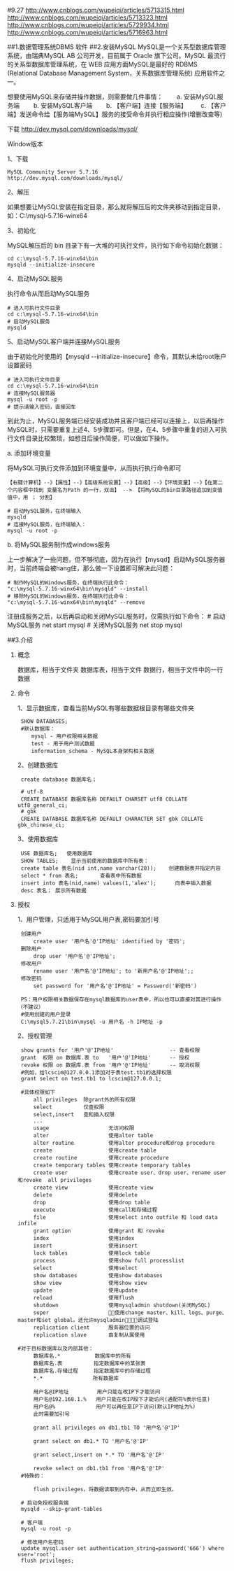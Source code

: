 #9.27
http://www.cnblogs.com/wupeiqi/articles/5713315.html
http://www.cnblogs.com/wupeiqi/articles/5713323.html
http://www.cnblogs.com/wupeiqi/articles/5729934.html
http://www.cnblogs.com/wupeiqi/articles/5716963.html

##1.数据管理系统DBMS 软件
##2.安装MySQL
MySQL是一个关系型数据库管理系统，由瑞典MySQL AB 公司开发，目前属于 Oracle 旗下公司。MySQL 最流行的关系型数据库管理系统，在 WEB 应用方面MySQL是最好的 RDBMS (Relational Database Management System，关系数据库管理系统) 应用软件之一。

想要使用MySQL来存储并操作数据，则需要做几件事情：
　　a. 安装MySQL服务端
　　b. 安装MySQL客户端
　　b. 【客户端】连接【服务端】
　　c. 【客户端】发送命令给【服务端MySQL】服务的接受命令并执行相应操作(增删改查等)

下载
        http://dev.mysql.com/downloads/mysql/

Window版本

1、下载

	MySQL Community Server 5.7.16
	http://dev.mysql.com/downloads/mysql/
2、解压

如果想要让MySQL安装在指定目录，那么就将解压后的文件夹移动到指定目录，如：C:\mysql-5.7.16-winx64

3、初始化

MySQL解压后的 bin 目录下有一大堆的可执行文件，执行如下命令初始化数据：

	cd c:\mysql-5.7.16-winx64\bin
	mysqld --initialize-insecure
4、启动MySQL服务

执行命令从而启动MySQL服务

	# 进入可执行文件目录
	cd c:\mysql-5.7.16-winx64\bin
	# 启动MySQL服务
	mysqld
5、启动MySQL客户端并连接MySQL服务

由于初始化时使用的【mysqld --initialize-insecure】命令，其默认未给root账户设置密码

	# 进入可执行文件目录
	cd c:\mysql-5.7.16-winx64\bin
	# 连接MySQL服务器
	mysql -u root -p
	# 提示请输入密码，直接回车

到此为止，MySQL服务端已经安装成功并且客户端已经可以连接上，以后再操作MySQL时，只需要重复上述4、5步骤即可。但是，在4、5步骤中重复的进入可执行文件目录比较繁琐，如想日后操作简便，可以做如下操作。

a. 添加环境变量

将MySQL可执行文件添加到环境变量中，从而执行执行命令即可

	
	【右键计算机】--》【属性】--》【高级系统设置】--》【高级】--》【环境变量】--》【在第二个内容框中找到 变量名为Path 的一行，双击】 --> 【将MySQL的bin目录路径追加到变值值中，用 ； 分割】
	
	# 启动MySQL服务，在终端输入
	mysqld
	# 连接MySQL服务，在终端输入：
	mysql -u root -p
b. 将MySQL服务制作成windows服务

上一步解决了一些问题，但不够彻底，因为在执行【mysqd】启动MySQL服务器时，当前终端会被hang住，那么做一下设置即可解决此问题：

	# 制作MySQL的Windows服务，在终端执行此命令：
	"c:\mysql-5.7.16-winx64\bin\mysqld" --install
	# 移除MySQL的Windows服务，在终端执行此命令：
	"c:\mysql-5.7.16-winx64\bin\mysqld" --remove
注册成服务之后，以后再启动和关闭MySQL服务时，仅需执行如下命令：
	# 启动MySQL服务
	net start mysql
	# 关闭MySQL服务
	net stop mysql

##3.介绍
1. 概念

	数据库，相当于文件夹
	数据库表，相当于文件
	数据行，相当于文件中的一行数据
2. 命令

	1、显示数据库，查看当前MySQL有哪些数据根目录有哪些文件夹
	
		SHOW DATABASES;
		#默认数据库：
		　　mysql - 用户权限相关数据
		　　test - 用于用户测试数据
		　　information_schema - MySQL本身架构相关数据

	2、创建数据库
	
		create database 数据库名；
		
		# utf-8
		CREATE DATABASE 数据库名称 DEFAULT CHARSET utf8 COLLATE utf8_general_ci;
		# gbk
		CREATE DATABASE 数据库名称 DEFAULT CHARACTER SET gbk COLLATE gbk_chinese_ci;
	3、使用数据库
	
		USE 数据库名; 	使用数据库
		SHOW TABLES;	显示当前使用的数据库中所有表：
		create table 表名(nid int,name varchar(20));    创建数据表并指定内容
		select * from 表名; 		查看表中所有数据
		insert into 表名(nid,name) values(1,'alex');		向表中插入数据
		desc 表名； 展示所有数据
3. 授权

	1、用户管理，只适用于MySQL用户表,密码要加引号

		创建用户
		    create user '用户名'@'IP地址' identified by '密码';
		删除用户
		    drop user '用户名'@'IP地址';
		修改用户
		    rename user '用户名'@'IP地址'; to '新用户名'@'IP地址';;
		修改密码
		    set password for '用户名'@'IP地址' = Password('新密码')

		PS：用户权限相关数据保存在mysql数据库的user表中，所以也可以直接对其进行操作（不建议）
		#使用创建的用户登录
		C:\mysql5.7.21\bin\mysql -u 用户名 -h IP地址 -p
	2、授权管理
	
		show grants for '用户'@'IP地址'                  -- 查看权限
		grant  权限 on 数据库.表 to   '用户'@'IP地址'      -- 授权
		revoke 权限 on 数据库.表 from '用户'@'IP地址'      -- 取消权限
		#例如，给lcscim@127.0.0.1添加对于表test.tb1的选择权限
		grant select on test.tb1 to lcscim@127.0.0.1;

		#具体权限如下	
            all privileges  除grant外的所有权限
            select          仅查权限
            select,insert   查和插入权限
            ...
            usage                   无访问权限
            alter                   使用alter table
            alter routine           使用alter procedure和drop procedure
            create                  使用create table
            create routine          使用create procedure
            create temporary tables 使用create temporary tables
            create user             使用create user、drop user、rename user和revoke  all privileges
            create view             使用create view
            delete                  使用delete
            drop                    使用drop table
            execute                 使用call和存储过程
            file                    使用select into outfile 和 load data infile
            grant option            使用grant 和 revoke
            index                   使用index
            insert                  使用insert
            lock tables             使用lock table
            process                 使用show full processlist
            select                  使用select
            show databases          使用show databases
            show view               使用show view
            update                  使用update
            reload                  使用flush
            shutdown                使用mysqladmin shutdown(关闭MySQL)
            super                   􏱂􏰈使用change master、kill、logs、purge、master和set global。还允许mysqladmin􏵗􏵘􏲊􏲋调试登陆
            replication client      服务器位置的访问
            replication slave       由复制从属使用
	
       #对于目标数据库以及内部其他：
            数据库名.*           数据库中的所有
            数据库名.表          指定数据库中的某张表
            数据库名.存储过程     指定数据库中的存储过程
            *.*                所有数据库

            用户名@IP地址         用户只能在改IP下才能访问
            用户名@192.168.1.%   用户只能在改IP段下才能访问(通配符%表示任意)
            用户名@%             用户可以再任意IP下访问(默认IP地址为%)
			此时需要加引号

            grant all privileges on db1.tb1 TO '用户名'@'IP'

            grant select on db1.* TO '用户名'@'IP'

            grant select,insert on *.* TO '用户名'@'IP'

            revoke select on db1.tb1 from '用户名'@'IP'
		#特殊的：
	
			flush privileges，将数据读取到内存中，从而立即生效。
		
		# 启动免授权服务端
		mysqld --skip-grant-tables
		
		# 客户端
		mysql -u root -p
		
		# 修改用户名密码
		update mysql.user set authentication_string=password('666') where user='root';
		flush privileges;
